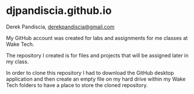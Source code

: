 # djpandiscia.github.io
Derek Pandiscia, derekpandiscia@gmail.com

My GitHub account was created for labs and assignments for me classes at Wake Tech.

The repository I created is for files and projects that will be assigned later in my class.
 
In order to clone this repository I had to download the GitHub desktop application and then create an empty file on my hard drive within my Wake Tech folders to have a place to store the cloned repository.
